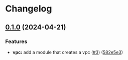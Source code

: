 # Changelog

## [0.1.0](https://github.com/mateusz-uminski/terraform-aws-modules/compare/vpc-v0.0.1...vpc-v0.1.0) (2024-04-21)


### Features

* **vpc:** add a module that creates a vpc ([#3](https://github.com/mateusz-uminski/terraform-aws-modules/issues/3)) ([582e5e3](https://github.com/mateusz-uminski/terraform-aws-modules/commit/582e5e3171e6e25433d683e93918374298a83bb4))
